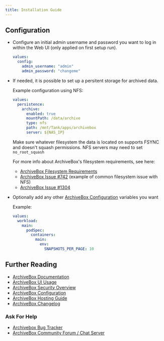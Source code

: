 ```yaml
---
title: Installation Guide
---
```


## Configuration

- Configure an initial admin username and password you want to log in within the Web UI (only applied on first setup run).

  ```yaml
  values:
    config:
      admin_username: "admin"
      admin_password: "changeme"
  ```

- If needed, it is possible to set up a persitent storage for archived data.

  Example configuration using NFS:

  ```yaml
  values:
    persistence:
      archive:
        enabled: true
        mountPath: /data/archive
        type: nfs
        path: /mnt/Tank/apps/archivebox
        server: ${NAS_IP}
  ```

  Make sure whatever filesystem the data is located on supports FSYNC and doesn't squash permissions. NFS servers may need to set <code>no_root_squash</code>

  For more info about ArchiveBox's filesystem requirements, see here:
  - [ArchiveBox Filesystem Requirements](https://github.com/ArchiveBox/ArchiveBox#storage-requirements)
  - [ArchiveBox Issue #742](https://github.com/ArchiveBox/ArchiveBox/issues/742) (example of common filesystem issue with NFS)
  - [ArchiveBox Issue #1304](https://github.com/ArchiveBox/ArchiveBox/issues/1304)

- Optionally add any other [ArchiveBox Configuration](https://github.com/ArchiveBox/ArchiveBox/wiki/Configuration) variables you want

  Example:

  ```yaml
  values:
    workload:
      main:
        podSpec:
          containers:
            main:
              env:
                SNAPSHOTS_PER_PAGE: 10
  ```

## Further Reading

- [ArchiveBox Documentation](https://github.com/ArchiveBox/ArchiveBox/wiki/)
- [ArchiveBox UI Usage](https://github.com/ArchiveBox/ArchiveBox/wiki/Usage#ui-usage)
- [ArchiveBox Security Overview](https://github.com/ArchiveBox/ArchiveBox/wiki/Security-Overview)
- [ArchiveBox Configuration](https://github.com/ArchiveBox/ArchiveBox/wiki/Configuration)
- [ArchiveBox Hosting Guide](https://github.com/ArchiveBox/ArchiveBox/wiki/Publishing-Your-Archive)
- [ArchiveBox Changelog](https://github.com/ArchiveBox/ArchiveBox/releases)

### Ask For Help

- [Archivebox Bug Tracker](https://github.com/ArchiveBox/ArchiveBox/issues)
- [ArchiveBox Community Forum / Chat Server](https://zulip.archivebox.io)
